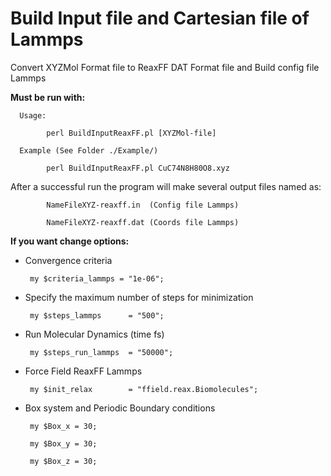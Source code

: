 # Build Input file and Cartesian file of Lammps

Convert XYZMol Format file  to ReaxFF DAT Format file and Build config file Lammps 

**Must be run with:**

      Usage:
          
            perl BuildInputReaxFF.pl [XYZMol-file]
    
      Example (See Folder ./Example/)
          
            perl BuildInputReaxFF.pl CuC74N8H80O8.xyz
    

After a successful run the program will make several output files named as:

            NameFileXYZ-reaxff.in  (Config file Lammps)
            
            NameFileXYZ-reaxff.dat (Coords file Lammps)
            
**If you want change options:**

* Convergence criteria

       my $criteria_lammps = "1e-06";

* Specify the maximum number of steps for minimization 
 
       my $steps_lammps      = "500";

* Run Molecular Dynamics (time fs)

       my $steps_run_lammps  = "50000";

* Force Field ReaxFF Lammps

       my $init_relax        = "ffield.reax.Biomolecules";

* Box system and Periodic Boundary conditions

       my $Box_x = 30;

       my $Box_y = 30;

       my $Box_z = 30;
